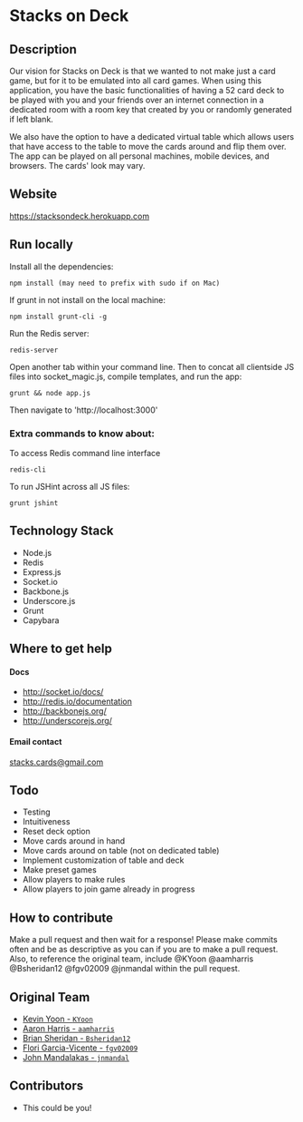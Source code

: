 Stacks on Deck
==============

## Description
Our vision for Stacks on Deck is that we wanted to not make just a card game, but for it to be emulated into all card games. When using this application, you have the basic functionalities of having a 52 card deck to be played with you and your friends over an internet connection in a dedicated room with a room key that created by you or randomly generated if left blank.

We also have the option to have a dedicated virtual table which allows users that have access to the table to move the cards around and flip them over. The app can be played on all personal machines, mobile devices, and browsers. The cards' look may vary.

## Website
https://stacksondeck.herokuapp.com

## Run locally
Install all the dependencies:

    npm install (may need to prefix with sudo if on Mac)

If grunt in not install on the local machine:

    npm install grunt-cli -g

Run the Redis server:

    redis-server
 
Open another tab within your command line.
Then to concat all clientside JS files into socket_magic.js, compile templates, and run the app:

    grunt && node app.js

Then navigate to 'http://localhost:3000'

### Extra commands to know about:

To access Redis command line interface

    redis-cli

To run JSHint across all JS files:

    grunt jshint

## Technology Stack
* Node.js
* Redis
* Express.js
* Socket.io
* Backbone.js
* Underscore.js
* Grunt 
* Capybara

## Where to get help
#### Docs
* http://socket.io/docs/
* http://redis.io/documentation
* http://backbonejs.org/
* http://underscorejs.org/

#### Email contact
stacks.cards@gmail.com

## Todo
* Testing
* Intuitiveness
* Reset deck option
* Move cards around in hand
* Move cards around on table (not on dedicated table)
* Implement customization of table and deck
* Make preset games
* Allow players to make rules
* Allow players to join game already in progress

## How to contribute
Make a pull request and then wait for a response! Please make commits often and be as descriptive as you can if you are to make a pull request. Also, to reference the original team, include @KYoon @aamharris @Bsheridan12 @fgv02009 @jnmandal within the pull request.

## Original Team
- [Kevin Yoon - `KYoon`](https://github.com/KYoon)
- [Aaron Harris - `aamharris`](https://github.com/aamharris)
- [Brian Sheridan - `Bsheridan12`](https://github.com/Bsheridan12)
- [Flori Garcia-Vicente - `fgv02009`](https://github.com/fgv02009)
- [John Mandalakas - `jnmandal`](https://github.com/jnmandal)

## Contributors
* This could be you!
